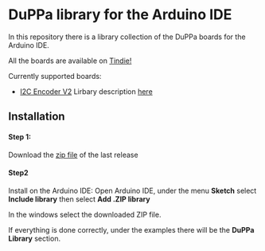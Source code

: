 # DuPPa library for the Arduino IDE

In this repository there is a library collection of the DuPPa boards for the Arduino IDE.

All the boards are available on [Tindie!](https://www.tindie.com/stores/Saimon/)



Currently supported boards:

- [I2C Encoder V2](https://github.com/Fattoresaimon/I2CEncoderV2) Lirbary description [here](https://github.com/Fattoresaimon/ArduinoDuPPaLib/blob/master/examples/I2CEncoderV2/README.md)



## Installation

#### Step 1:

Download the [zip file](https://github.com/Fattoresaimon/ArduinoDuPPaLib/archive/v1.0.0.zip) of the last release

#### Step2

Install on the Arduino IDE: 
Open Arduino IDE, under the menu **Sketch** select **Include library** then select **Add .ZIP library**

In the windows select the downloaded ZIP file.



If everything is done correctly, under the examples there will be the **DuPPa Library** section.
